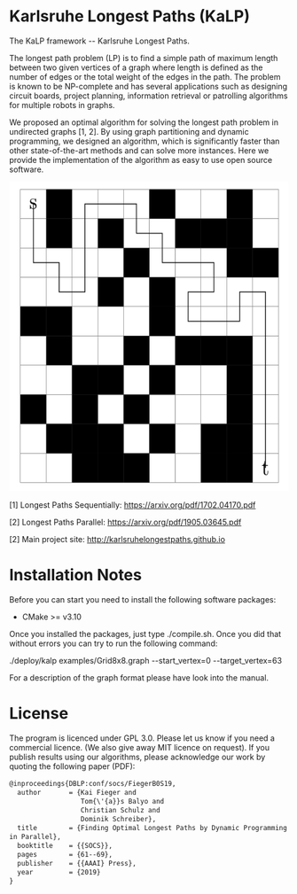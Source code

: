 Karlsruhe Longest Paths (KaLP)
=====

The KaLP framework -- Karlsruhe Longest Paths.

The longest path problem (LP) is to find a simple path of maximum length between two given vertices of a graph where length is defined as the number of edges or the total weight of the edges in the path.  The problem is known to be NP-complete and has several applications such as designing circuit boards, project planning, information retrieval or patrolling algorithms for multiple robots in graphs. 

We proposed an optimal algorithm for solving the longest path problem in undirected graphs [1, 2]. By using graph partitioning and dynamic programming, we designed an algorithm,
which is significantly faster than other state-of-the-art methods and can solve more instances. Here we provide the implementation of the algorithm as easy to use open source software.

<p align="center">
<img src="./img/lpath.png"
  alt="longest paths"
  width="601" height="558">
</p>

[1] Longest Paths Sequentially: https://arxiv.org/pdf/1702.04170.pdf

[2] Longest Paths Parallel: https://arxiv.org/pdf/1905.03645.pdf

[2] Main project site: http://karlsruhelongestpaths.github.io

Installation Notes
=====

Before you can start you need to install the following software packages:

- CMake >= v3.10 

Once you installed the packages, just type ./compile.sh.
Once you did that without errors you can try to run the following command:

./deploy/kalp examples/Grid8x8.graph --start_vertex=0 --target_vertex=63

For a description of the graph format please have look into the manual.

License
=====
The program is licenced under GPL 3.0. Please let us know if you need a commercial licence. (We also give away MIT licence on request).
If you publish results using our algorithms, please acknowledge our work by quoting the following paper (PDF):

````
@inproceedings{DBLP:conf/socs/FiegerB0S19,
  author       = {Kai Fieger and
                  Tom{\'{a}}s Balyo and
                  Christian Schulz and
                  Dominik Schreiber},
  title        = {Finding Optimal Longest Paths by Dynamic Programming in Parallel},
  booktitle    = {{SOCS}},
  pages        = {61--69},
  publisher    = {{AAAI} Press},
  year         = {2019}
}
````
